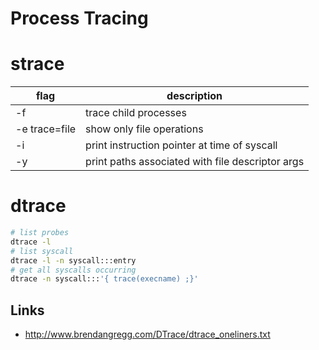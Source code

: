 # Process Tracing

# strace

flag          | description
---           | ---
-f            | trace child processes
-e trace=file | show only file operations
-i            | print instruction pointer at time of syscall
-y            | print paths associated with file descriptor args

# dtrace

```bash
# list probes
dtrace -l
# list syscall
dtrace -l -n syscall:::entry
# get all syscalls occurring
dtrace -n syscall:::'{ trace(execname) ;}'
```

## Links

* <http://www.brendangregg.com/DTrace/dtrace_oneliners.txt>
